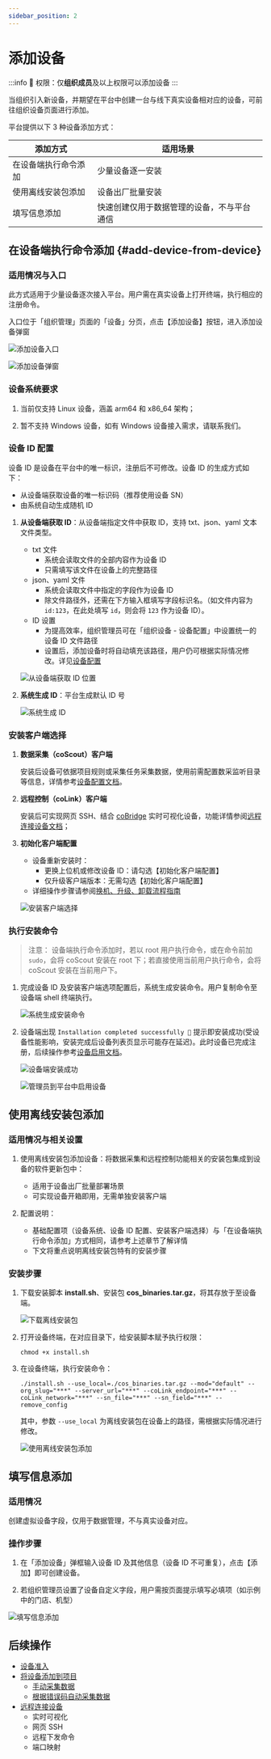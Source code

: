 ```yaml
---
sidebar_position: 2
---
```


# 添加设备

:::info
🤖 权限：仅**组织成员**及以上权限可以添加设备
:::

当组织引入新设备，并期望在平台中创建一台与线下真实设备相对应的设备，可前往组织设备页面进行添加。

平台提供以下 3 种设备添加方式：

| 添加方式             | 适用场景                                   |
| -------------------- | ------------------------------------------ |
| 在设备端执行命令添加 | 少量设备逐一安装
| 使用离线安装包添加   | 设备出厂批量安装
| 填写信息添加         | 快速创建仅用于数据管理的设备，不与平台通信 |

## 在设备端执行命令添加 {#add-device-from-device}

### 适用情况与入口

此方式适用于少量设备逐次接入平台。用户需在真实设备上打开终端，执行相应的注册命令。

入口位于「组织管理」页面的「设备」分页，点击【添加设备】按钮，进入添加设备弹窗

![添加设备入口](./img/4-3-add-device-button.png)

![添加设备弹窗](./img/4-3-add-device-popup.png)

### 设备系统要求

1. 当前仅支持 Linux 设备，涵盖 arm64 和 x86_64 架构；

2. 暂不支持 Windows 设备，如有 Windows 设备接入需求，请联系我们。

### 设备 ID 配置

设备 ID 是设备在平台中的唯一标识，注册后不可修改。设备 ID 的生成方式如下：
- 从设备端获取设备的唯一标识码（推荐使用设备 SN）
- 由系统自动生成随机 ID

1. **从设备端获取 ID**：从设备端指定文件中获取 ID，支持 txt、json、yaml 文本文件类型。
   - txt 文件
      - 系统会读取文件的全部内容作为设备 ID
      - 只需填写该文件在设备上的完整路径
   - json、yaml 文件
      - 系统会读取文件中指定的字段作为设备 ID
      - 除文件路径外，还需在下方输入框填写字段标识名。（如文件内容为 `id:123`，在此处填写 `id`，则会将 `123` 作为设备 ID）。
   - ID 设置
      - 为提高效率，组织管理员可在「组织设备 - 设备配置」中设置统一的设备 ID 文件路径
      - 设置后，添加设备时将自动填充该路径，用户仍可根据实际情况修改。详见[设备配置](./4-device-collector.md#存储设置mod)

   ![从设备端获取 ID 位置](./img/4-3-add-device-id-01.png)

2. **系统生成 ID**：平台生成默认 ID 号

   ![系统生成 ID](./img/4-3-add-device-id-02.png)

### 安装客户端选择

1. **数据采集（coScout）客户端**

   安装后设备可依据项目规则或采集任务采集数据，使用前需配置数采监听目录等信息，详情参考[设备配置文档](./4-device-collector.md#存储设置mod)。

2. **远程控制（coLink）客户端**

   安装后可实现网页 SSH、结合 [coBridge](https://github.com/coscene-io/coBridge) 实时可视化设备，功能详情参阅[远程连接设备文档](./5-device-remote-control.md)；

3. **初始化客户端配置**

   - 设备重新安装时：
     - 更换上位机或修改设备 ID：请勾选【初始化客户端配置】
     - 仅升级客户端版本：无需勾选【初始化客户端配置】
   - 详细操作步骤请参阅[换机、升级、卸载流程指南](./7-change-device-guide.md)

   ![安装客户端选择](./img/4-3-install-coscout-colink.png)

### 执行安装命令
> 注意：
> 设备端执行命令添加时，若以 root 用户执行命令，或在命令前加 `sudo`，会将 coScout 安装在 root 下；若直接使用当前用户执行命令，会将 coScout 安装在当前用户下。

1. 完成设备 ID 及安装客户端选项配置后，系统生成安装命令。用户复制命令至设备端 shell 终端执行。

   ![系统生成安装命令](./img/4-3-install-cmd.png)

2. 设备端出现 `Installation completed successfully 🎉` 提示即安装成功(受设备性能影响，安装完成后设备列表页显示可能存在延迟)。此时设备已完成注册，后续操作参考[设备启用文档](./3-manage-device.md#device-admission)。

   ![设备端安装成功](./img/4-3-install-successfully.png)

   ![管理员到平台中启用设备](./img/4-3-access-device.png)

## 使用离线安装包添加

### 适用情况与相关设置

1. 使用离线安装包添加设备：将数据采集和远程控制功能相关的安装包集成到设备的软件更新包中：
   - 适用于设备出厂批量部署场景
   - 可实现设备开箱即用，无需单独安装客户端

2. 配置说明：
   - 基础配置项（设备系统、设备 ID 配置、安装客户端选择）与「在设备端执行命令添加」方式相同，请参考上述章节了解详情
   - 下文将重点说明离线安装包特有的安装步骤

### 安装步骤

1. 下载安装脚本 **install.sh**、安装包 **cos_binaries.tar.gz**，将其存放于至设备端。

   ![下载离线安装包](./img/4-3-download-offline-package.png)

2. 打开设备终端，在对应目录下，给安装脚本赋予执行权限：

   ```plain text
   chmod +x install.sh
   ```

3. 在设备终端，执行安装命令：

   ```plain text
   ./install.sh --use_local=./cos_binaries.tar.gz --mod="default" --org_slug="***" --server_url="***" --coLink_endpoint="***" --coLink_network="***" --sn_file="***" --sn_field="***" --remove_config
   ```

   其中，参数 `--use_local` 为离线安装包在设备上的路径，需根据实际情况进行修改。

   ![使用离线安装包添加](./img/4-3-offline-install-package.png)

## 填写信息添加

### 适用情况

创建虚拟设备字段，仅用于数据管理，不与真实设备对应。

### 操作步骤

1. 在「添加设备」弹框输入设备 ID 及其他信息（设备 ID 不可重复），点击【添加】即可创建设备。

2. 若组织管理员设置了设备自定义字段，用户需按页面提示填写必填项（如示例中的门店、机型）

![填写信息添加](./img/4-3-input-information.png)

## 后续操作
- [设备准入](./3-manage-device.md#device-admission)
- [将设备添加到项目](./3-manage-device.md#assign-devices-to-projects)
  - [手动采集数据](../use-case/1-common-task.md)
  - [根据错误码自动采集数据](../use-case/data-diagnosis/2-get-started.md)
- [远程连接设备](./5-device-remote-control.md)
  - 实时可视化
  - 网页 SSH
  - 远程下发命令
  - 端口映射
